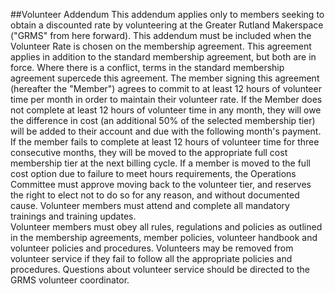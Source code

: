 ##Volunteer Addendum
This addendum applies only to members seeking to obtain a discounted rate by volunteering at the Greater Rutland Makerspace ("GRMS" from here forward).  This addendum must be included when the Volunteer Rate is chosen on the membership agreement.  This agreement applies in addition to the standard membership agreement, but both are in force.  Where there is a conflict, terms in the standard membership agreement supercede this agreement.
The member signing this agreement (hereafter the "Member") agrees to commit to at least 12 hours of volunteer time per month in order to maintain their volunteer rate.
If the Member does not complete at least 12 hours of volunteer time in any month, they will owe the difference in cost (an additional 50% of the selected membership tier) will be added to their account and due with the following month's payment.  
If the member fails to complete at least 12 hours of volunteer time for three consecutive months, they will be moved to the appropriate full cost membership tier at the next billing cycle.
If a member is moved to the full cost option due to failure to meet hours requirements, the Operations Committee must approve moving back to the volunteer tier, and reserves the right to elect not to do so for any reason, and without documented cause.
Volunteer members must attend and complete all mandatory trainings and training updates.  
Volunteer members must obey all rules, regulations and policies as outlined in the membership agreements, member policies, volunteer handbook and volunteer policies and procedures.
Volunteers may be removed from volunteer service if they fail to follow all the appropriate policies and procedures.
Questions about volunteer service should be directed to the GRMS volunteer coordinator.
